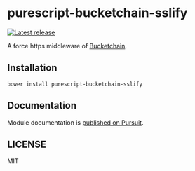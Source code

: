 # purescript-bucketchain-sslify

[![Latest release](http://img.shields.io/github/release/Bucketchain/purescript-bucketchain-sslify.svg)](https://github.com/Bucketchain/purescript-bucketchain-sslify/releases)

A force https middleware of [Bucketchain](https://github.com/Bucketchain/purescript-bucketchain).

## Installation

```
bower install purescript-bucketchain-sslify
```

## Documentation

Module documentation is [published on Pursuit](http://pursuit.purescript.org/packages/purescript-bucketchain-sslify).

## LICENSE

MIT
